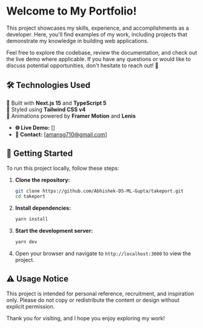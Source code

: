 #  Welcome to My Portfolio! 

This project showcases my skills, experience, and accomplishments as a developer. Here, you'll find examples of my work, including projects that demonstrate my knowledge in building web applications. 

Feel free to explore the codebase, review the documentation, and check out the live demo where applicable. If you have any questions or would like to discuss potential opportunities, don't hesitate to reach out! 💬

## 🛠️ Technologies Used

🚀 Built with **Next.js 15** and **TypeScript 5**  
💨 Styled using **Tailwind CSS v4**   
🎥 Animations powered by **Framer Motion** and **Lenis**  
- **🌐 Live Demo:** []
- **📧 Contact:** [amansg710@gmail.com]

## 🚀 Getting Started

To run this project locally, follow these steps:

1. **Clone the repository:**
    ```bash
    git clone https://github.com/Abhishek-DS-ML-Gupta/takeport.git
    cd takeport
    ```

2. **Install dependencies:**
    ```bash
    yarn install
    ```

3. **Start the development server:**
    ```bash
    yarn dev
    ```

4. Open your browser and navigate to `http://localhost:3000` to view the project.

## ⚠️ Usage Notice

This project is intended for personal reference, recruitment, and inspiration only. Please do not copy or redistribute the content or design without explicit permission.

Thank you for visiting, and I hope you enjoy exploring my work! 
